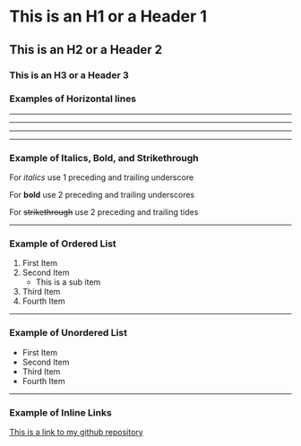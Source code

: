 # This is an H1 or a Header 1
## This is an H2 or a Header 2
### This is an H3 or a Header 3

### Examples of Horizontal lines
_____
***
---

***

### Example of Italics, Bold, and Strikethrough

For _italics_ use 1 preceding and trailing underscore

For __bold__ use 2 preceding and trailing underscores

For ~~strikethrough~~ use 2 preceding and trailing tides

***

### Example of Ordered List
1. First Item
2. Second Item
    * This is a sub item
3. Third Item
4. Fourth Item

***

### Example of Unordered List
- First Item
- Second Item
- Third Item
- Fourth Item

***

### Example of Inline Links
[This is a link to my github repository](https://github.com/quedacoder "GitHub")
